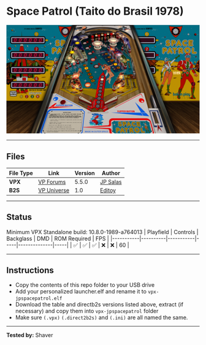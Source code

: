 # Space Patrol (Taito do Brasil 1978)

![Table Preview](../../images/vpx-jps-spacepatrol-preview.jpg)

---

## Files
| File Type | Link | Version | Author | 
|-----------|--------|----------|--------------|
| **VPX** | [VP Forums](https://www.vpforums.org/index.php?app=downloads&showfile=14173#) | 5.5.0 | [JP Salas](https://www.vpforums.org/index.php?showuser=277) |
| **B2S** | [VP Universe](https://www.vpforums.org/index.php?app=downloads&showfile=14092) | 1.0 | [Editoy](https://www.vpforums.org/index.php?showuser=80626) |

---

## Status 
Minimum VPX Standalone build: 10.8.0-1989-a764013
| Playfield | Controls | Backglass | DMD | ROM Required | FPS | 
|-----------|----------|-----------|-----|--------------|-----|
| :white_check_mark: | :white_check_mark: | :white_check_mark: | :x: | :x: | 60 |

---

## Instructions

- Copy the contents of this repo folder to your USB drive
- Add your personalized launcher.elf and rename it to `vpx-jpspacepatrol.elf`
- Download the table and directb2s versions listed above, extract (if necessary) and copy them into `vpx-jpspacepatrol` folder
- Make sure `(.vpx)` `(.direct2b2s)` and `(.ini)` are all named the same.

---

**Tested by:** Shaver
